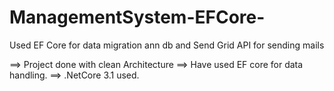 # ManagementSystem-EFCore-
Used EF Core for data migration ann db and Send Grid API for sending mails


==> Project done with clean Architecture 
==> Have used EF core for data handling.
==> .NetCore 3.1 used.
